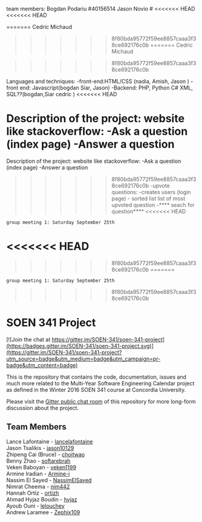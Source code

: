 



team members:
    Bogdan Podariu #40156514
    Jason Novio #
<<<<<<< HEAD
<<<<<<< HEAD

=======
    Cedric Michaud
    
    
>>>>>>> 8f80bda95772f59ee8857caaa3f38ce692176c0b
=======
    Cedric Michaud
    
    
>>>>>>> 8f80bda95772f59ee8857caaa3f38ce692176c0b

Languages and techniques:
    -front-end:HTML/CSS (nadia, Amish, Jason )
    -front end: Javascript(bogdan Siar, Jason)
    -Backend: PHP, Python C# XML, SQL??(bogdan,Siar cedric )
<<<<<<< HEAD

Description of the project:
    website like stackoverflow:
        -Ask a question (index page)
        -Answer a question
=======
    
Description of the project:
    website like stackoverflow:
        -Ask a question (index page) 
        -Answer a question 
>>>>>>> 8f80bda95772f59ee8857caaa3f38ce692176c0b
        -upvote questions:
        -creates users (login page)
        - sorted list list of most upvoted question
        -**** seach for question****
<<<<<<< HEAD

    group meeting 1: Saturday September 25th
    
<<<<<<< HEAD
=======
    

>>>>>>> 8f80bda95772f59ee8857caaa3f38ce692176c0b
=======
        
    group meeting 1: Saturday September 25th
    
    

>>>>>>> 8f80bda95772f59ee8857caaa3f38ce692176c0b

# SOEN 341 Project

[![Join the chat at https://gitter.im/SOEN-341/soen-341-project](https://badges.gitter.im/SOEN-341/soen-341-project.svg)](https://gitter.im/SOEN-341/soen-341-project?utm_source=badge&utm_medium=badge&utm_campaign=pr-badge&utm_content=badge)

This is the repository that contains the code, documentation, issues and much more related to the Multi-Year Software Engineering Calendar project as defined in the Winter 2016 SOEN 341 course at Concordia University.

Please visit the [Gitter public chat room](https://gitter.im/SOEN-341/soen-341-project) of this repository for more long-form discussion about the project.

## Team Members
Lance Lafontaine - [lancelafontaine](https://github.com/lancelafontaine)<br />
Jason Tsalikis - [jason10129](https://github.com/jason10129)<br />
Zhipeng Cai (Bruce) - [choitwao](https://github.com/choitwao) <br />
Benny Zhao - [softarebrah](https://github.com/softwarebrah) <br />
Veken Baboyan - [veken1199](https://github.com/veken1199) <br />
Armine Iradian - [Armine-i](https://github.com/Armine-i) <br />
Nassim El Sayed - [NassimElSayed](https://github.com/NassimElSayed) <br />
Nimrat Cheema - [nim442](https://github.com/nim442) <br />
Hannah Ortiz - [ortizh](https://github.com/ortizg) <br />
Ahmad Hyjaz Boudin - [hyjaz](https://github.com/hyjaz) <br />
Ayoub Ouni - [lelouchey](https://github.com/lelouchey) <br />
Andrew Laramee - [Zephix109](https://github.com/zephix109) <br />
